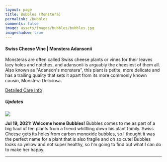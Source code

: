 ```yaml
---
layout: page
title: Bubbles (Monstera)
permalink: /bubbles
comments: false
image: assets/images/bubbles/bubbles.jpg
imageshadow: true
---
```


#### Swiss Cheese Vine | Monstera Adansonii

Monsteras are often called Swiss cheese plants or vines for their leaves lacy holes and notches, and adansonii is arguably the cheesiest of them all. Also known as "Adanson's monstera", this plant is petite, more delicate and has a trailing quality that sets it apart from its more commonly known cousin, Monstera Deliciosa.

[Detailed Care Info](care#monstera-adansonii)

##### Updates

<img class="figure-img" src="{{site.baseurl}}/assets/images/bubbles/bubbles-jul21-21.jpg">

**Jul 19, 2021: Welcome home Bubbles!** Bubbles comes to me as part of a big haul of ten plants from a friend whittling down his plant family. Swiss Cheese gets its holes from carbon monoxide bubbles, so I thought it was the perfect name for a plant that is also fragile and oh so cute!  Bubbles looks so yellow and not super healthy, so I'm going to find out what I can do to make her happy.

<hr/>